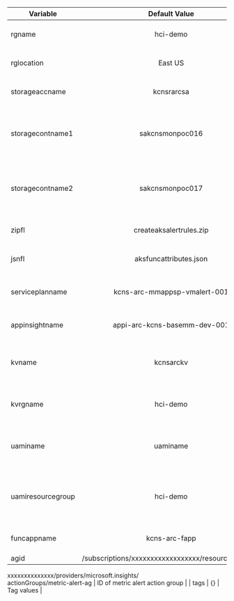 | Variable      | Default Value          | Comments                   |
| ------------- |:----------------------:|:---------------------------|
| rgname | hci-demo | Name of Resource Group |
| rglocation | East US | Location of Resource Group |
| storageaccname | kcnsrarcsa | Name of Storage Account |
| storagecontname1 | sakcnsmonpoc016 | Name of Storage Container for storing python zip package |
| storagecontname2 | sakcnsmonpoc017 | Name of Storage Container for storing input json file |
| zipfl | createaksalertrules.zip | Name of python zip package |
| jsnfl | aksfuncattributes.json | Name of input json file |
| serviceplanname | kcns-arc-mmappsp-vmalert-001 | Name of app service plan |
| appinsightname | appi-arc-kcns-basemm-dev-001 | Name of app insight plan |
| kvname | kcnsarckv | Name of keyvault where secrets are stored |
| kvrgname | hci-demo | Name of Keyvault resource group |
| uaminame | uaminame | Name of User assigned managed identity |
| uamiresourcegroup | hci-demo | Resource group of User assigned managed identity |
| funcappname | kcns-arc-fapp | Name of Function App |
| agid | /subscriptions/xxxxxxxxxxxxxxxxxx/resourceGroups/\
xxxxxxxxxxxxxx/providers/microsoft.insights/\
actionGroups/metric-alert-ag | ID of metric alert action group |
| tags | {} | Tag values |
